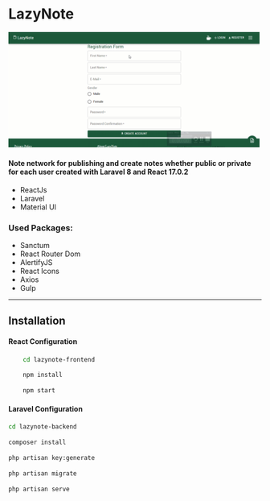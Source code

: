 
# LazyNote
<img src="Preview.gif" width="500px"/>

#### Note network for publishing and create notes whether public or private for each user created with Laravel 8 and React 17.0.2

- ReactJs 
- Laravel 
- Material UI <br/>

### Used Packages:
- Sanctum
- React Router Dom
- AlertifyJS
- React Icons
- Axios
- Gulp
<hr/>

## Installation

#### React Configuration

```sh
    cd lazynote-frontend
```

```sh
    npm install
```

```sh
    npm start
```

#### Laravel Configuration

```sh
cd lazynote-backend
```

```sh
composer install
```

```sh
php artisan key:generate
```

```sh
php artisan migrate
```

```sh
php artisan serve
```
